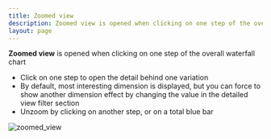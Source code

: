 ```yaml
---
title: Zoomed view
description: Zoomed view is opened when clicking on one step of the overall waterfall chart.
layout: page
---
```


**Zoomed view** is opened when clicking on one step of the overall waterfall chart

* Click on one step to open the detail behind one variation
* By default, most interesting dimension is displayed, but you can force to show another dimension effect by changing the value in the detailed view filter section
* Unzoom by clicking on another step, or on a total blue bar

![zoomed_view]({{site.url}}{{site.baseurl}}/core_app/compare/web_application/dashboard/waterfall/chart/images/1_Zoomed-view-detailed.gif)

